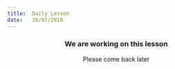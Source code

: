 ```yaml
---
title:  Daily Lesson
date:   30/07/2019
---
```


### <center>We are working on this lesson</center>
<center>Please come back later</center>